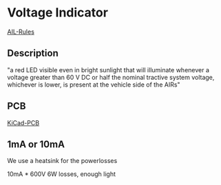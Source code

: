 # Voltage Indicator

[AIL-Rules](https://www.formulastudent.de/uploads/media/FS-Rules_2017_V1.1.pdf#subsubsection.4.3.4.9)

## Description

"a red LED visible even in bright sunlight that will 
illuminate whenever a voltage greater than 60 V DC 
or half the nominal tractive system voltage, 
whichever is lower, is present at the vehicle side of the AIRs"

## PCB
[KiCad-PCB](../../KiCad/AIL-Linear)

## 1mA or 10mA

We use a heatsink for the powerlosses 

10mA * 600V 6W losses, enough light
